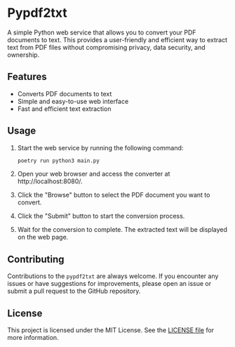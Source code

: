 # Pypdf2txt

A simple Python web service that allows you to convert your PDF documents to text. This provides a user-friendly and efficient way to extract text from PDF files without compromising privacy, data security, and ownership.

## Features

-   Converts PDF documents to text
-   Simple and easy-to-use web interface
-   Fast and efficient text extraction

## Usage

1. Start the web service by running the following command:

    ```sh
    poetry run python3 main.py
    ```

2. Open your web browser and access the converter at http://localhost:8080/.
3. Click the "Browse" button to select the PDF document you want to convert.
4. Click the "Submit" button to start the conversion process.
5. Wait for the conversion to complete. The extracted text will be displayed on the web page.

## Contributing

Contributions to the `pypdf2txt` are always welcome. If you encounter any issues or have suggestions for improvements, please open an issue or submit a pull request to the GitHub repository.

## License

This project is licensed under the MIT License. See the [LICENSE file](./LICENSE) for more information.
